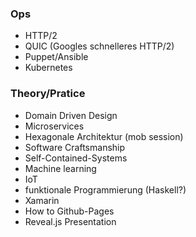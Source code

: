 ### Ops
* HTTP/2
* QUIC (Googles schnelleres HTTP/2)
* Puppet/Ansible
* Kubernetes

### Theory/Pratice
* Domain Driven Design
* Microservices
* Hexagonale Architektur (mob session)
* Software Craftsmanship
* Self-Contained-Systems
* Machine learning
* IoT
* funktionale Programmierung (Haskell?)
* Xamarin
* How to Github-Pages
* Reveal.js Presentation
